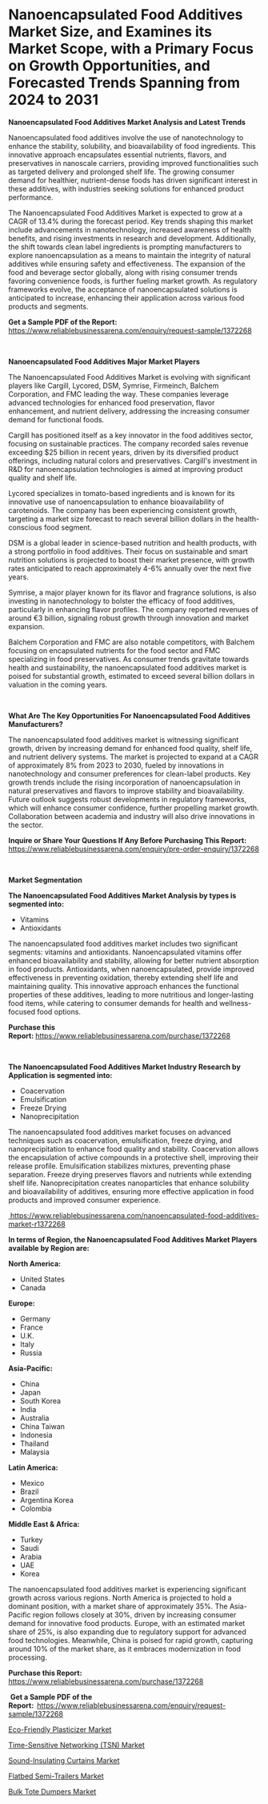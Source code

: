 <p><h1>Nanoencapsulated Food Additives Market Size, and Examines its Market Scope, with a Primary Focus on Growth Opportunities, and Forecasted Trends Spanning from 2024 to 2031</h1></p><p><strong>Nanoencapsulated Food Additives Market Analysis and Latest Trends</strong></p>
<p><p>Nanoencapsulated food additives involve the use of nanotechnology to enhance the stability, solubility, and bioavailability of food ingredients. This innovative approach encapsulates essential nutrients, flavors, and preservatives in nanoscale carriers, providing improved functionalities such as targeted delivery and prolonged shelf life. The growing consumer demand for healthier, nutrient-dense foods has driven significant interest in these additives, with industries seeking solutions for enhanced product performance.</p><p>The Nanoencapsulated Food Additives Market is expected to grow at a CAGR of 13.4% during the forecast period. Key trends shaping this market include advancements in nanotechnology, increased awareness of health benefits, and rising investments in research and development. Additionally, the shift towards clean label ingredients is prompting manufacturers to explore nanoencapsulation as a means to maintain the integrity of natural additives while ensuring safety and effectiveness. The expansion of the food and beverage sector globally, along with rising consumer trends favoring convenience foods, is further fueling market growth. As regulatory frameworks evolve, the acceptance of nanoencapsulated solutions is anticipated to increase, enhancing their application across various food products and segments.</p></p>
<p><strong>Get a Sample PDF of the Report:&nbsp;</strong> <a href="https://www.reliablebusinessarena.com/enquiry/request-sample/1372268?utm_campaign=1294&utm_medium=2&utm_source=Github&utm_content=ia&utm_term=11102024&utm_id=nanoencapsulated-food-additives">https://www.reliablebusinessarena.com/enquiry/request-sample/1372268</a></p>
<p>&nbsp;</p>
<p><strong>Nanoencapsulated Food Additives Major Market Players</strong></p>
<p><p>The Nanoencapsulated Food Additives Market is evolving with significant players like Cargill, Lycored, DSM, Symrise, Firmeinch, Balchem Corporation, and FMC leading the way. These companies leverage advanced technologies for enhanced food preservation, flavor enhancement, and nutrient delivery, addressing the increasing consumer demand for functional foods.</p><p>Cargill has positioned itself as a key innovator in the food additives sector, focusing on sustainable practices. The company recorded sales revenue exceeding $25 billion in recent years, driven by its diversified product offerings, including natural colors and preservatives. Cargill's investment in R&D for nanoencapsulation technologies is aimed at improving product quality and shelf life.</p><p>Lycored specializes in tomato-based ingredients and is known for its innovative use of nanoencapsulation to enhance bioavailability of carotenoids. The company has been experiencing consistent growth, targeting a market size forecast to reach several billion dollars in the health-conscious food segment.</p><p>DSM is a global leader in science-based nutrition and health products, with a strong portfolio in food additives. Their focus on sustainable and smart nutrition solutions is projected to boost their market presence, with growth rates anticipated to reach approximately 4-6% annually over the next five years.</p><p>Symrise, a major player known for its flavor and fragrance solutions, is also investing in nanotechnology to bolster the efficacy of food additives, particularly in enhancing flavor profiles. The company reported revenues of around €3 billion, signaling robust growth through innovation and market expansion.</p><p>Balchem Corporation and FMC are also notable competitors, with Balchem focusing on encapsulated nutrients for the food sector and FMC specializing in food preservatives. As consumer trends gravitate towards health and sustainability, the nanoencapsulated food additives market is poised for substantial growth, estimated to exceed several billion dollars in valuation in the coming years.</p></p>
<p>&nbsp;</p>
<p><strong>What Are The Key Opportunities For Nanoencapsulated Food Additives Manufacturers?</strong></p>
<p><p>The nanoencapsulated food additives market is witnessing significant growth, driven by increasing demand for enhanced food quality, shelf life, and nutrient delivery systems. The market is projected to expand at a CAGR of approximately 8% from 2023 to 2030, fueled by innovations in nanotechnology and consumer preferences for clean-label products. Key growth trends include the rising incorporation of nanoencapsulation in natural preservatives and flavors to improve stability and bioavailability. Future outlook suggests robust developments in regulatory frameworks, which will enhance consumer confidence, further propelling market growth. Collaboration between academia and industry will also drive innovations in the sector.</p></p>
<p><strong>Inquire or Share Your Questions If Any Before Purchasing This Report:</strong> <a href="https://www.reliablebusinessarena.com/enquiry/pre-order-enquiry/1372268?utm_campaign=1294&utm_medium=2&utm_source=Github&utm_content=ia&utm_term=11102024&utm_id=nanoencapsulated-food-additives">https://www.reliablebusinessarena.com/enquiry/pre-order-enquiry/1372268</a></p>
<p>&nbsp;</p>
<p><strong>Market Segmentation</strong></p>
<p><strong>The Nanoencapsulated Food Additives Market Analysis by types is segmented into:</strong></p>
<p><ul><li>Vitamins</li><li>Antioxidants</li></ul></p>
<p><p>The nanoencapsulated food additives market includes two significant segments: vitamins and antioxidants. Nanoencapsulated vitamins offer enhanced bioavailability and stability, allowing for better nutrient absorption in food products. Antioxidants, when nanoencapsulated, provide improved effectiveness in preventing oxidation, thereby extending shelf life and maintaining quality. This innovative approach enhances the functional properties of these additives, leading to more nutritious and longer-lasting food items, while catering to consumer demands for health and wellness-focused food options.</p></p>
<p><strong>Purchase this Report:&nbsp;</strong><a href="https://www.reliablebusinessarena.com/purchase/1372268?utm_campaign=1294&utm_medium=2&utm_source=Github&utm_content=ia&utm_term=11102024&utm_id=nanoencapsulated-food-additives">https://www.reliablebusinessarena.com/purchase/1372268</a></p>
<p>&nbsp;</p>
<p><strong>The Nanoencapsulated Food Additives Market Industry Research by Application is segmented into:</strong></p>
<p><ul><li>Coacervation</li><li>Emulsification</li><li>Freeze Drying</li><li>Nanoprecipitation</li></ul></p>
<p><p>The nanoencapsulated food additives market focuses on advanced techniques such as coacervation, emulsification, freeze drying, and nanoprecipitation to enhance food quality and stability. Coacervation allows the encapsulation of active compounds in a protective shell, improving their release profile. Emulsification stabilizes mixtures, preventing phase separation. Freeze drying preserves flavors and nutrients while extending shelf life. Nanoprecipitation creates nanoparticles that enhance solubility and bioavailability of additives, ensuring more effective application in food products and improved consumer experience.</p></p>
<p><a href="https://www.reliablebusinessarena.com/nanoencapsulated-food-additives-market-r1372268?utm_campaign=1294&utm_medium=2&utm_source=Github&utm_content=ia&utm_term=11102024&utm_id=nanoencapsulated-food-additives">&nbsp;https://www.reliablebusinessarena.com/nanoencapsulated-food-additives-market-r1372268</a></p>
<p><strong>In terms of Region, the Nanoencapsulated Food Additives Market Players available by Region are:</strong></p>
<p>
    <p> <strong> North America: </strong>
        <ul>
            <li>United States</li>
            <li>Canada</li>
        </ul>
        </p> 
    <p> <strong> Europe: </strong>
        <ul>
            <li>Germany</li>
            <li>France</li>
            <li>U.K.</li>
            <li>Italy</li>
            <li>Russia</li>
        </ul>
        </p> 
    <p> <strong> Asia-Pacific: </strong>
        <ul>
            <li>China</li>
            <li>Japan</li>
            <li>South Korea</li>
            <li>India</li>
            <li>Australia</li>
            <li>China Taiwan</li>
            <li>Indonesia</li>
            <li>Thailand</li>
            <li>Malaysia</li>
        </ul>
        </p> 
    <p> <strong> Latin America: </strong>
        <ul>
            <li>Mexico</li>
            <li>Brazil</li>
            <li>Argentina Korea</li>
            <li>Colombia</li>
        </ul>
        </p> 
    <p> <strong> Middle East & Africa: </strong>
        <ul>
            <li>Turkey</li>
            <li>Saudi</li>
            <li>Arabia</li>
            <li>UAE</li>
            <li>Korea</li>
        </ul>
    </p>
    </p>
<p><p>The nanoencapsulated food additives market is experiencing significant growth across various regions. North America is projected to hold a dominant position, with a market share of approximately 35%. The Asia-Pacific region follows closely at 30%, driven by increasing consumer demand for innovative food products. Europe, with an estimated market share of 25%, is also expanding due to regulatory support for advanced food technologies. Meanwhile, China is poised for rapid growth, capturing around 10% of the market share, as it embraces modernization in food processing.</p></p>
<p><strong>Purchase this Report: </strong><a href="https://www.reliablebusinessarena.com/purchase/1372268?utm_campaign=1294&utm_medium=2&utm_source=Github&utm_content=ia&utm_term=11102024&utm_id=nanoencapsulated-food-additives">https://www.reliablebusinessarena.com/purchase/1372268</a></p>
<p>&nbsp;<strong>Get a Sample PDF of the Report:&nbsp;&nbsp;</strong><a href="https://www.reliablebusinessarena.com/enquiry/request-sample/1372268?utm_campaign=1294&utm_medium=2&utm_source=Github&utm_content=ia&utm_term=11102024&utm_id=nanoencapsulated-food-additives">https://www.reliablebusinessarena.com/enquiry/request-sample/1372268</a></p>
<p><strong></strong></p>
<p><p><a href="https://www.linkedin.com/pulse/eco-friendly-plasticizer-market-size-growing-cagr-46-kkpbc?utm_campaign=1294&utm_medium=2&utm_source=Github&utm_content=ia&utm_term=11102024&utm_id=nanoencapsulated-food-additives">Eco-Friendly Plasticizer Market</a></p><p><a href="https://www.linkedin.com/pulse/time-sensitive-networking-tsn-market-report-product-type-ieee-8021-gad9c?utm_campaign=1294&utm_medium=2&utm_source=Github&utm_content=ia&utm_term=11102024&utm_id=nanoencapsulated-food-additives">Time-Sensitive Networking (TSN) Market</a></p><p><a href="https://www.linkedin.com/pulse/sound-insulating-curtains-market-research-report-exploring-d7ltc?utm_campaign=1294&utm_medium=2&utm_source=Github&utm_content=ia&utm_term=11102024&utm_id=nanoencapsulated-food-additives">Sound-Insulating Curtains Market</a></p><p><a href="https://www.linkedin.com/pulse/in-depth-flatbed-semi-trailers-market-review-size-share-6cagr-blief?utm_campaign=1294&utm_medium=2&utm_source=Github&utm_content=ia&utm_term=11102024&utm_id=nanoencapsulated-food-additives">Flatbed Semi-Trailers Market</a></p><p><a href="https://www.linkedin.com/pulse/bulk-tote-dumpers-market-size-segmentation-trends-growth-analysis-finqe?utm_campaign=1294&utm_medium=2&utm_source=Github&utm_content=ia&utm_term=11102024&utm_id=nanoencapsulated-food-additives">Bulk Tote Dumpers Market</a></p></p>